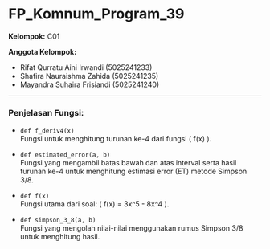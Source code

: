 # FP_Komnum_Program_39

**Kelompok:** C01

**Anggota Kelompok:**  
- Rifat Qurratu Aini Irwandi (5025241233)  
- Shafira Nauraishma Zahida (5025241235)  
- Mayandra Suhaira Frisiandi (5025241240)  

---

### Penjelasan Fungsi:

- `def f_deriv4(x)`  
  Fungsi untuk menghitung turunan ke-4 dari fungsi \( f(x) \).

- `def estimated_error(a, b)`  
  Fungsi yang mengambil batas bawah dan atas interval serta hasil turunan ke-4 untuk menghitung estimasi error (ET) metode Simpson 3/8.

- `def f(x)`  
  Fungsi utama dari soal: \( f(x) = 3x^5 - 8x^4 \).

- `def simpson_3_8(a, b)`  
  Fungsi yang mengolah nilai-nilai menggunakan rumus Simpson 3/8 untuk menghitung hasil.

